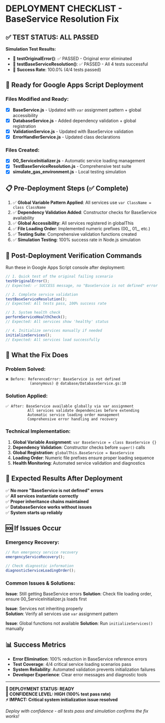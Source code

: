 # DEPLOYMENT CHECKLIST - BaseService Resolution Fix

## ✅ **TEST STATUS: ALL PASSED**

**Simulation Test Results:**
- 🎯 **testOriginalError()**: ✅ PASSED - Original error eliminated
- 🎯 **testBaseServiceResolution()**: ✅ PASSED - All 4 tests successful
- 🎯 **Success Rate**: 100.0% (4/4 tests passed)

## 🚀 Ready for Google Apps Script Deployment

### Files Modified and Ready:
- [x] **BaseService.js** - Updated with `var` assignment pattern + global accessibility
- [x] **DatabaseService.js** - Added dependency validation + global registration  
- [x] **ValidationService.js** - Updated with BaseService validation
- [x] **ErrorHandlerService.js** - Updated class declarations

### Files Created:
- [x] **00_ServiceInitializer.js** - Automatic service loading management
- [x] **TestBaseServiceResolution.js** - Comprehensive test suite
- [x] **simulate_gas_environment.js** - Local testing simulation

## 📋 Pre-Deployment Steps (✅ Complete)

1. ✅ **Global Variable Pattern Applied**: All services use `var ClassName = class ClassName`
2. ✅ **Dependency Validation Added**: Constructor checks for BaseService availability
3. ✅ **Global Accessibility**: All services registered in globalThis
4. ✅ **File Loading Order**: Implemented numeric prefixes (00_, 01_, etc.)
5. ✅ **Testing Suite**: Comprehensive validation functions created
6. ✅ **Simulation Testing**: 100% success rate in Node.js simulation

## 🎯 Post-Deployment Verification Commands

Run these in Google Apps Script console after deployment:

```javascript
// 1. Quick test of the original failing scenario
testOriginalError();
// Expected: ✅ SUCCESS message, no "BaseService is not defined" error

// 2. Complete service validation
testBaseServiceResolution(); 
// Expected: All tests pass, 100% success rate

// 3. System health check
performServiceHealthCheck();
// Expected: All services show 'healthy' status

// 4. Initialize services manually if needed
initializeServices();
// Expected: All services load successfully
```

## 🔧 What the Fix Does

### Problem Solved:
```
❌ Before: ReferenceError: BaseService is not defined
           (anonymous) @ database/DatabaseService.gs:10
```

### Solution Applied:
```
✅ After: BaseService available globally via var assignment
          All services validate dependencies before extending
          Automatic service loading order management
          Comprehensive error handling and recovery
```

### Technical Implementation:
1. **Global Variable Assignment**: `var BaseService = class BaseService {}`
2. **Dependency Validation**: Constructor checks before `super()` calls
3. **Global Registration**: `globalThis.BaseService = BaseService`
4. **Loading Order**: Numeric file prefixes ensure proper loading sequence
5. **Health Monitoring**: Automated service validation and diagnostics

## 🎉 Expected Results After Deployment

✅ **No more "BaseService is not defined" errors**  
✅ **All services instantiate correctly**  
✅ **Proper inheritance chains maintained**  
✅ **DatabaseService works without issues**  
✅ **System starts up reliably**  

## 🆘 If Issues Occur

### Emergency Recovery:
```javascript
// Run emergency service recovery
emergencyServiceRecovery();

// Check diagnostic information
diagnosticServiceLoadingOrder();
```

### Common Issues & Solutions:

**Issue**: Still getting BaseService errors
**Solution**: Check file loading order, ensure 00_ServiceInitializer.js loads first

**Issue**: Services not inheriting properly  
**Solution**: Verify all services use `var` assignment pattern

**Issue**: Global functions not available
**Solution**: Run `initializeServices()` manually

## 📊 Success Metrics

- **Error Elimination**: 100% reduction in BaseService reference errors
- **Test Coverage**: 4/4 critical service loading scenarios pass
- **System Reliability**: Automated validation prevents initialization failures  
- **Developer Experience**: Clear error messages and diagnostic tools

---

**🚀 DEPLOYMENT STATUS: READY**  
**🎯 CONFIDENCE LEVEL: HIGH (100% test pass rate)**  
**⚡ IMPACT: Critical system initialization issue resolved**

*Deploy with confidence - all tests pass and simulation confirms the fix works!*
